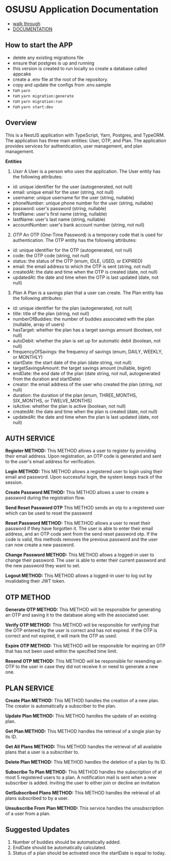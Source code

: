 # OSUSU Application Documentation

- [walk through](https://drive.google.com/file/d/1nDzfx7bvfm7yJxdFNKBJofk6w7I1iYwH/view?usp=sharing)
- [DOCUMENTATION](https://documenter.getpostman.com/view/18357475/2s93CRKWsU#a9dc2324-bedc-43a9-80d1-56a979326802)

## How to start the APP
- delete any existing migrations file
- ensure that postgres is up and running
- this version is created to run locally so create a database called appcake
- create a .env file at the root of the repository.
- copy and update the configs from .env.sample
- run `yarn`
- run `yarn migration:generate`
- run `yarn migration:run`
- run `yarn start:dev`
## Overview

This is a NestJS application with TypeScript, Yarn, Postgres, and TypeORM. The application has three main entities: User, OTP, and Plan. The application provides services for authentication, user management, and plan management.

**Entities**

1. _User_
   A User is a person who uses the application. The User entity has the following attributes:

- id: unique identifier for the user (autogenerated, not null)
- email: unique email for the user (string, not null)
- username: unique username for the user (string, nullable)
- phoneNumber: unique phone number for the user (string, nullable)
- password: user's password (string, nullable)
- firstName: user's first name (string, nullable)
- lastName: user's last name (string, nullable)
- accountNumber: user's bank account number (string, not null)

2. _OTP_
   An OTP (One-Time Password) is a temporary code that is used for authentication. The OTP entity has the following attributes:

- id: unique identifier for the OTP (autogenerated, not null)
- code: the OTP code (string, not null)
- status: the status of the OTP (enum, IDLE, USED, or EXPIRED)
- email: the email address to which the OTP is sent (string, not null)
- createdAt: the date and time when the OTP is created (date, not null)
- updatedAt: the date and time when the OTP is last updated (date, not null)

3. _Plan_
   A Plan is a savings plan that a user can create. The Plan entity has the following attributes:

- id: unique identifier for the plan (autogenerated, not null)
- title: title of the plan (string, not null)
- numberOfBuddies: the number of buddies associated with the plan (nullable, array of users)
- hasTarget: whether the plan has a target savings amount (boolean, not null)
- autoDebit: whether the plan is set up for automatic debit (boolean, not null)
- frequencyOfSavings: the frequency of savings (enum, DAILY, WEEKLY, or MONTHLY)
- startDate: the start date of the plan (date string, not null)
- targetSavingsAmount: the target savings amount (nullable, bigint)
- endDate: the end date of the plan (date string, not null, autogenerated from the duration and startDate)
- creator: the email address of the user who created the plan (string, not null)
- duration: the duration of the plan (enum, THREE_MONTHS, SIX_MONTHS, or TWELVE_MONTHS)
- isActive: whether the plan is active (boolean, not null)
- createdAt: the date and time when the plan is created (date, not null)
- updatedAt: the date and time when the plan is last updated (date, not null)

## AUTH SERVICE

**Register METHOD:**
This METHOD allows a user to register by providing their email address. Upon registration, an OTP code is generated and sent to the user's email address for verification.

**Login METHOD:**
This METHOD allows a registered user to login using their email and password. Upon successful login, the system keeps track of the session.

**Create Password METHOD:**
This METHOD allows a user to create a password during the registration flow.

**Send Reset Password OTP**
This METHOD sends an otp to a registered user which can be used to reset the password

**Reset Password METHOD:**
This METHOD allows a user to reset their password if they have forgotten it. The user is able to enter their email address, and an OTP code sent from the send reset password otp. If the code is valid, this methods removes the previous password and the user can now create a new password.

**Change Password METHOD:**
This METHOD allows a logged-in user to change their password. The user is able to enter their current password and the new password they want to set.

**Logout METHOD:**
This METHOD allows a logged-in user to log out by invalidating their JWT token.

## OTP METHOD

**Generate OTP METHOD:**
This METHOD will be responsible for generating an OTP and saving it to the database along with the associated user.

**Verify OTP METHOD:**
This METHOD will be responsible for verifying that the OTP entered by the user is correct and has not expired. If the OTP is correct and not expired, it will mark the OTP as used.

**Expire OTP METHOD:**
This METHOD will be responsible for expiring an OTP that has not been used within the specified time limit.

**Resend OTP METHOD:**
This METHOD will be responsible for resending an OTP to the user in case they did not receive it or need to generate a new one.

## PLAN SERVICE

**Create Plan METHOD:**
This METHOD handles the creation of a new plan. The creator is automatically a subscriber to the plan.

**Update Plan METHOD:**
This METHOD handles the update of an existing plan.

**Get Plan METHOD:**
This METHOD handles the retrieval of a single plan by its ID.

**Get All Plans METHOD:** This METHOD handles the retrieval of all available plans that a user is a subscriber to.

**Delete Plan METHOD:** This METHOD handles the deletion of a plan by its ID.

**Subscribe To Plan METHOD:** This METHOD handles the subscription of at most 5 registered users to a plan. A notification mail is sent when a new subscriber is added. Inviting the user to either join or decline an invitation

**GetSubscribed Plans METHOD:** This METHOD handles the retrieval of all plans subscribed to by a user.

**Unsubscribe From Plan METHOD:** This service handles the unsubscription of a user from a plan.


## Suggested Updates
1. Number of buddies should be automatically added.
2. EndDate should be automatically calculated.
3. Status of a plan should be activated once the startDate is equal to today.